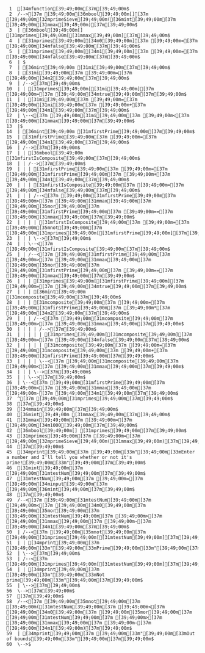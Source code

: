      1	[34mfunction[39;49;00m[37m[39;49;00m$
     2	/-->[37m [39;49;00m[36mbool[39;49;00m[][37m [39;49;00m[32mprimeSieve[39;49;00m([36mint[39;49;00m[37m [39;49;00m[31mmax[39;49;00m)[37m[39;49;00m$
     3	| [36mbool[39;49;00m[] [31mprimes[39;49;00m[[31mmax[39;49;00m][37m[39;49;00m$
     4	| [31mprimes[39;49;00m[[34m0[39;49;00m][37m [39;49;00m=[37m [39;49;00m[34mfalse[39;49;00m[37m[39;49;00m$
     5	| [31mprimes[39;49;00m[[34m1[39;49;00m][37m [39;49;00m=[37m [39;49;00m[34mfalse[39;49;00m[37m[39;49;00m$
     6	| $
     7	| [36mint[39;49;00m [31mi[39;49;00m[37m[39;49;00m$
     8	| [31mi[39;49;00m[37m [39;49;00m=[37m [39;49;00m[34m2[39;49;00m[37m[39;49;00m$
     9	| /-->[37m[39;49;00m$
    10	| | [31mprimes[39;49;00m[[31mi[39;49;00m][37m [39;49;00m=[37m [39;49;00m[34mtrue[39;49;00m[37m[39;49;00m$
    11	| | [31mi[39;49;00m[37m [39;49;00m=[37m [39;49;00m[31mi[39;49;00m[37m [39;49;00m+[37m [39;49;00m[34m1[39;49;00m[37m[39;49;00m$
    12	| \--<[37m [39;49;00m[31mi[39;49;00m[37m [39;49;00m<[37m [39;49;00m[31mmax[39;49;00m[37m[39;49;00m$
    13	|$
    14	| [36mint[39;49;00m [31mfirstPrime[39;49;00m[37m[39;49;00m$
    15	| [31mfirstPrime[39;49;00m[37m [39;49;00m=[37m [39;49;00m[34m1[39;49;00m[37m[39;49;00m$
    16	| /-->[37m[39;49;00m$
    17	| | [36mbool[39;49;00m [31mfirstIsComposite[39;49;00m[37m[39;49;00m$
    18	| | /-->[37m[39;49;00m$
    19	| | | [31mfirstPrime[39;49;00m[37m [39;49;00m=[37m [39;49;00m[31mfirstPrime[39;49;00m[37m [39;49;00m+[37m [39;49;00m[34m1[39;49;00m[37m[39;49;00m$
    20	| | | [31mfirstIsComposite[39;49;00m[37m [39;49;00m=[37m [39;49;00m[34mfalse[39;49;00m[37m[39;49;00m$
    21	| | | /--<[37m [39;49;00m[31mfirstPrime[39;49;00m[37m [39;49;00m>[37m [39;49;00m[31mmax[39;49;00m[37m [39;49;00m[35mor[39;49;00m[37m [39;49;00m[31mfirstPrime[39;49;00m[37m [39;49;00m==[37m [39;49;00m[31mmax[39;49;00m[37m[39;49;00m$
    22	| | | | [31mfirstIsComposite[39;49;00m[37m [39;49;00m=[37m [39;49;00m[35mnot[39;49;00m[37m [39;49;00m[31mprimes[39;49;00m[[31mfirstPrime[39;49;00m][37m[39;49;00m$
    23	| | | \-->[37m[39;49;00m$
    24	| | \--<[37m [39;49;00m[31mfirstIsComposite[39;49;00m[37m[39;49;00m$
    25	| | /--<[37m [39;49;00m[31mfirstPrime[39;49;00m[37m [39;49;00m>[37m [39;49;00m[31mmax[39;49;00m[37m [39;49;00m[35mor[39;49;00m[37m [39;49;00m[31mfirstPrime[39;49;00m[37m [39;49;00m==[37m [39;49;00m[31mmax[39;49;00m[37m[39;49;00m$
    26	| | | [31mprimes[39;49;00m[[31mfirstPrime[39;49;00m][37m [39;49;00m=[37m [39;49;00m[34mtrue[39;49;00m[37m[39;49;00m$
    27	| | | [36mint[39;49;00m [31mcomposite[39;49;00m[37m[39;49;00m$
    28	| | | [31mcomposite[39;49;00m[37m [39;49;00m=[37m [39;49;00m[31mfirstPrime[39;49;00m[37m [39;49;00m*[37m [39;49;00m[34m2[39;49;00m[37m[39;49;00m$
    29	| | | /--<[37m [39;49;00m[31mcomposite[39;49;00m[37m [39;49;00m>[37m [39;49;00m[31mmax[39;49;00m[37m[39;49;00m$
    30	| | | | /-->[37m[39;49;00m$
    31	| | | | | [31mprimes[39;49;00m[[31mcomposite[39;49;00m][37m [39;49;00m=[37m [39;49;00m[34mfalse[39;49;00m[37m[39;49;00m$
    32	| | | | | [31mcomposite[39;49;00m[37m [39;49;00m=[37m [39;49;00m[31mcomposite[39;49;00m[37m [39;49;00m+[37m [39;49;00m[31mfirstPrime[39;49;00m[37m[39;49;00m$
    33	| | | | \--<[37m [39;49;00m[31mcomposite[39;49;00m[37m [39;49;00m<[37m [39;49;00m[31mmax[39;49;00m[37m[39;49;00m$
    34	| | | \-->[37m[39;49;00m$
    35	| | \-->[37m[39;49;00m$
    36	| \--<[37m [39;49;00m[31mfirstPrime[39;49;00m[37m [39;49;00m<[37m [39;49;00m[31mmax[39;49;00m[37m [39;49;00m-[37m [39;49;00m[34m1[39;49;00m[37m[39;49;00m$
    37	^[37m [39;49;00m[31mprimes[39;49;00m[37m[39;49;00m$
    38	[37m[39;49;00m$
    39	[34mmain[39;49;00m[37m[39;49;00m$
    40	[36mint[39;49;00m [31mmax[39;49;00m[37m[39;49;00m$
    41	[31mmax[39;49;00m[37m [39;49;00m=[37m [39;49;00m[34m1000[39;49;00m[37m[39;49;00m$
    42	[36mbool[39;49;00m[] [31mprimes[39;49;00m[37m[39;49;00m$
    43	[31mprimes[39;49;00m[37m [39;49;00m=[37m [39;49;00m[32mprimeSieve[39;49;00m([31mmax[39;49;00m)[37m[39;49;00m$
    44	[37m[39;49;00m$
    45	[34mprint[39;49;00m[37m [39;49;00m[33m"[39;49;00m[33mEnter a number and I'll tell you whether or not it's prime![39;49;00m[33m"[39;49;00m[37m[39;49;00m$
    46	[31mint[39;49;00m[37m [39;49;00m[31mtestNum[39;49;00m[37m[39;49;00m$
    47	[31mtestNum[39;49;00m[37m [39;49;00m=[37m [39;49;00m[34minput[39;49;00m[37m [39;49;00m[36mint[39;49;00m[37m[39;49;00m$
    48	[37m[39;49;00m$
    49	/--<[37m [39;49;00m[31mtestNum[39;49;00m[37m [39;49;00m<[37m [39;49;00m[34m0[39;49;00m[37m [39;49;00m[35mor[39;49;00m[37m [39;49;00m[31mtestNum[39;49;00m[37m [39;49;00m>[37m [39;49;00m[31mmax[39;49;00m[37m [39;49;00m-[37m [39;49;00m[34m1[39;49;00m[37m[39;49;00m$
    50	| /--<[37m [39;49;00m[35mnot[39;49;00m[37m [39;49;00m[31mprimes[39;49;00m[[31mtestNum[39;49;00m][37m[39;49;00m$
    51	| | [34mprint[39;49;00m[37m [39;49;00m[33m"[39;49;00m[33mPrime[39;49;00m[33m"[39;49;00m[37m[39;49;00m$
    52	| \-->[37m[39;49;00m$
    53	| /--<[37m [39;49;00m[31mprimes[39;49;00m[[31mtestNum[39;49;00m][37m[39;49;00m$
    54	| | [34mprint[39;49;00m[37m [39;49;00m[33m"[39;49;00m[33mNot prime[39;49;00m[33m"[39;49;00m[37m[39;49;00m$
    55	| \-->[37m[39;49;00m$
    56	\-->[37m[39;49;00m$
    57	[37m[39;49;00m$
    58	/--<[37m [39;49;00m[35mnot[39;49;00m[37m [39;49;00m([31mtestNum[39;49;00m[37m [39;49;00m<[37m [39;49;00m[34m0[39;49;00m[37m [39;49;00m[35mor[39;49;00m[37m [39;49;00m[31mtestNum[39;49;00m[37m [39;49;00m>[37m [39;49;00m[31mmax[39;49;00m[37m [39;49;00m-[37m [39;49;00m[34m1[39;49;00m)[37m[39;49;00m$
    59	| [34mprint[39;49;00m[37m [39;49;00m[33m"[39;49;00m[33mOut of bounds[39;49;00m[33m"[39;49;00m[37m[39;49;00m$
    60	\-->$
